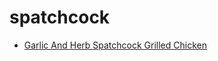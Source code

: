 # spatchcock

 * [Garlic And Herb Spatchcock Grilled Chicken](index/g/garlic-and-herb-spatchcock-grilled-chicken-56389623.json)

